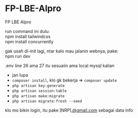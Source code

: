 # FP-LBE-Alpro
FP LBE Alpro

run command ini dulu:
<br>
npm install tailwindcss
<br>
npm install concurrently

gak usah di-init lagi, ntar kalo mau jalanin webnya, pake:
<br>
npm run dev

.env line 26 ama 27 itu sesuaiin ama local mysql kalian
+ jan lupa 
+ `composer install`, klo gk bekerja => `composer update`
+ `php artisan key:generate`
+ `php artisan session:table`
+ `php artisan make:migrate`
+ `php artisan migrate:fresh --seed`

klo mo bikin login, itu pake [NRP].@gmail.com sebagai data info